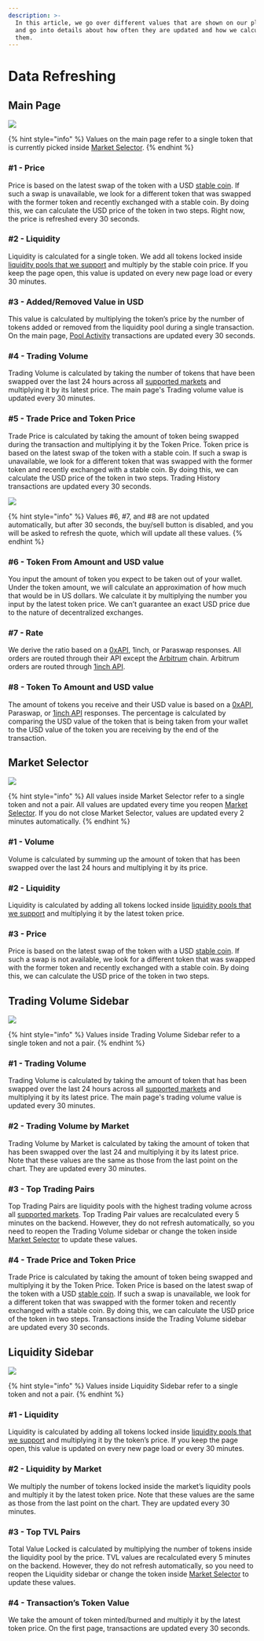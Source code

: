 ```yaml
---
description: >-
  In this article, we go over different values that are shown on our platforms
  and go into details about how often they are updated and how we calculate
  them.
---
```


# Data Refreshing

## Main Page

![](<../.gitbook/assets/Data Refreshing 01.png>)

{% hint style="info" %}
Values on the main page refer to a single token that is currently picked inside [Market Selector](https://docs.dex.guru/general/features/market-selector).
{% endhint %}

### #1 - Price

Price is based on the latest swap of the token with a USD [stable coin](https://www.coingecko.com/en/categories/stablecoins). If such a swap is unavailable, we look for a different token that was swapped with the former token and recently exchanged with a stable coin. By doing this, we can calculate the USD price of the token in two steps. Right now, the price is refreshed every 30 seconds.

### #2 - Liquidity

Liquidity is calculated for a single token. We add all tokens locked inside [liquidity pools that we support](https://docs.dex.guru/data/supported-dexs-amms) and multiply by the stable coin price. If you keep the page open, this value is updated on every new page load or every 30 minutes.

### #3 - Added/Removed Value in USD

This value is calculated by multiplying the token’s price by the number of tokens added or removed from the liquidity pool during a single transaction. On the main page, [Pool Activity](https://docs.dex.guru/general/features/token-liquidity) transactions are updated every 30 seconds.

### #4 - Trading Volume

Trading Volume is calculated by taking the number of tokens that have been swapped over the last 24 hours across all [supported markets](https://docs.dex.guru/data/supported-dexs-amms) and multiplying it by its latest price. The main page's Trading volume value is updated every 30 minutes.

### #5 - Trade Price and Token Price

Trade Price is calculated by taking the amount of token being swapped during the transaction and multiplying it by the Token Price. Token price is based on the latest swap of the token with a stable coin. If such a swap is unavailable, we look for a different token that was swapped with the former token and recently exchanged with a stable coin. By doing this, we can calculate the USD price of the token in two steps. Trading History transactions are updated every 30 seconds.



![](../.gitbook/assets/02.png)

{% hint style="info" %}
&#x20;Values #6, #7, and #8 are not updated automatically, but after 30 seconds, the buy/sell button is disabled, and you will be asked to refresh the quote, which will update all these values.
{% endhint %}

### #6 - Token From Amount and USD value

You input the amount of token you expect to be taken out of your wallet. Under the token amount, we will calculate an approximation of how much that would be in US dollars. We calculate it by multiplying the number you input by the latest token price. We can’t guarantee an exact USD price due to the nature of decentralized exchanges.

### #7 - Rate

We derive the ratio based on a [0xAPI](https://0x.org/api), 1inch, or Paraswap responses. All orders are routed through their API except the [Arbitrum](https://bridge.arbitrum.io/) chain. Arbitrum orders are routed through [1inch API](https://docs.1inch.io/docs/limit-order-protocol/api/).&#x20;

### #8 - Token To Amount and USD value

The amount of tokens you receive and their USD value is based on a [0xAPI](https://0x.org/api), Paraswap, or [1inch API](https://docs.1inch.io/docs/limit-order-protocol/api/) responses. The percentage is calculated by comparing the USD value of the token that is being taken from your wallet to the USD value of the token you are receiving by the end of the transaction.

## Market Selector

![](../.gitbook/assets/03.png)

{% hint style="info" %}
All values inside Market Selector refer to a single token and not a pair. All values are updated every time you reopen [Market Selector](https://docs.dex.guru/general/features/market-selector). If you do not close Market Selector, values are updated every 2 minutes automatically.
{% endhint %}

### #1 - Volume

Volume is calculated by summing up the amount of token that has been swapped over the last 24 hours and multiplying it by its price.

### #2 - Liquidity

Liquidity is calculated by adding all tokens locked inside [liquidity pools that we support](https://docs.dex.guru/data/supported-dexs-amms) and multiplying it by the latest token price.

### #3 - Price

Price is based on the latest swap of the token with a USD [stable coin](https://www.coingecko.com/en/categories/stablecoins). If such a swap is not available, we look for a different token that was swapped with the former token and recently exchanged with a stable coin. By doing this, we can calculate the USD price of the token in two steps.

## Trading Volume Sidebar&#x20;

![](../.gitbook/assets/05.png)

{% hint style="info" %}
Values inside Trading Volume Sidebar refer to a single token and not a pair.
{% endhint %}

### #1 - Trading Volume

Trading Volume is calculated by taking the amount of token that has been swapped over the last 24 hours across all [supported markets](https://docs.dex.guru/data/supported-dexs-amms) and multiplying it by its latest price. The main page's trading volume value is updated every 30 minutes.

### #2 - Trading Volume by Market

Trading Volume by Market is calculated by taking the amount of token that has been swapped over the last 24 and multiplying it by its latest price. Note that these values are the same as those from the last point on the chart. They are updated every 30 minutes.

### #3 - Top Trading Pairs

Top Trading Pairs are liquidity pools with the highest trading volume across all [supported markets](https://docs.dex.guru/data/supported-dexs-amms). Top Trading Pair values are recalculated every 5 minutes on the backend. However, they do not refresh automatically, so you need to reopen the Trading Volume sidebar or change the token inside [Market Selector](https://docs.dex.guru/general/features/market-selector) to update these values.

### #4 - Trade Price and Token Price

Trade Price is calculated by taking the amount of token being swapped and multiplying it by the Token Price. Token Price is based on the latest swap of the token with a USD [stable coin](https://www.coingecko.com/en/categories/stablecoins). If such a swap is unavailable, we look for a different token that was swapped with the former token and recently exchanged with a stable coin. By doing this, we can calculate the USD price of the token in two steps. Transactions inside the Trading Volume sidebar are updated every 30 seconds.

## Liquidity Sidebar

![](<../.gitbook/assets/04 (1).png>)

{% hint style="info" %}
Values inside Liquidity Sidebar refer to a single token and not a pair.
{% endhint %}

### #1 - Liquidity

Liquidity is calculated by adding all tokens locked inside [liquidity pools that we support](https://docs.dex.guru/data/supported-dexs-amms) and multiplying it by the token’s price. If you keep the page open, this value is updated on every new page load or every 30 minutes.

### #2 - Liquidity by Market

We multiply the number of tokens locked inside the market’s liquidity pools and multiply it by the latest token price. Note that these values are the same as those from the last point on the chart. They are updated every 30 minutes.

### #3 - Top TVL Pairs

Total Value Locked is calculated by multiplying the number of tokens inside the liquidity pool by the price. TVL values are recalculated every 5 minutes on the backend. However, they do not refresh automatically, so you need to reopen the Liquidity sidebar or change the token inside [Market Selector](https://docs.dex.guru/general/features/market-selector) to update these values.

### #4 - Transaction’s Token Value

We take the amount of token minted/burned and multiply it by the latest token price. On the first page, transactions are updated every 30 seconds.
